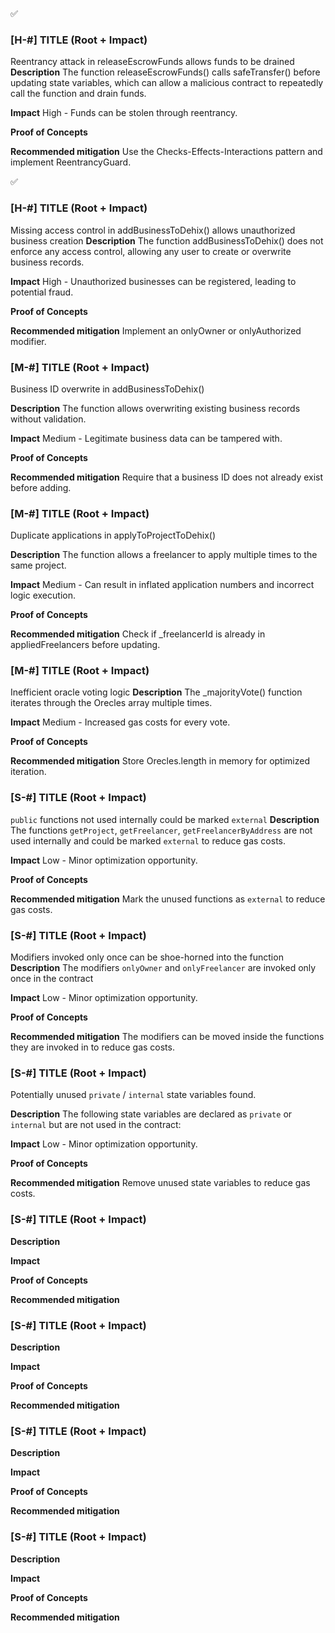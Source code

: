 ✅
### [H-#] TITLE (Root + Impact)
Reentrancy attack in releaseEscrowFunds allows funds to be drained
**Description**
The function releaseEscrowFunds() calls safeTransfer() before updating state variables, which can allow a malicious contract to repeatedly call the function and drain funds.

**Impact**
 High - Funds can be stolen through reentrancy.

**Proof of Concepts**

**Recommended mitigation**
 Use the Checks-Effects-Interactions pattern and implement ReentrancyGuard.



✅
### [H-#] TITLE (Root + Impact)
 Missing access control in addBusinessToDehix() allows unauthorized business creation
**Description**
 The function addBusinessToDehix() does not enforce any access control, allowing any user to create or overwrite business records.

**Impact**
High - Unauthorized businesses can be registered, leading to potential fraud.

**Proof of Concepts**


**Recommended mitigation**
 Implement an onlyOwner or onlyAuthorized modifier.




### [M-#] TITLE (Root + Impact)
Business ID overwrite in addBusinessToDehix()

**Description**
 The function allows overwriting existing business records without validation.

**Impact**
 Medium - Legitimate business data can be tampered with.

**Proof of Concepts**

**Recommended mitigation**
 Require that a business ID does not already exist before adding.





### [M-#] TITLE (Root + Impact)
Duplicate applications in applyToProjectToDehix()

**Description**
 The function allows a freelancer to apply multiple times to the same project.

**Impact**
 Medium - Can result in inflated application numbers and incorrect logic execution.

**Proof of Concepts**

**Recommended mitigation**
 Check if _freelancerId is already in appliedFreelancers before updating.




### [M-#] TITLE (Root + Impact)
 Inefficient oracle voting logic
**Description**
 The _majorityVote() function iterates through the Orecles array multiple times.

**Impact**
 Medium - Increased gas costs for every vote.

**Proof of Concepts**

**Recommended mitigation**
Store Orecles.length in memory for optimized iteration.




### [S-#] TITLE (Root + Impact)
`public` functions not used internally could be marked `external`
**Description**
The functions `getProject`, `getFreelancer`, `getFreelancerByAddress` are not used internally and could be marked `external` to reduce gas costs.

**Impact**
Low - Minor optimization opportunity.

**Proof of Concepts**

**Recommended mitigation**
Mark the unused functions as `external` to reduce gas costs.






### [S-#] TITLE (Root + Impact)
Modifiers invoked only once can be shoe-horned into the function
**Description**
The modifiers `onlyOwner` and `onlyFreelancer` are invoked only once in the contract

**Impact**
Low - Minor optimization opportunity.

**Proof of Concepts**

**Recommended mitigation**
The modifiers can be moved inside the functions they are invoked in to reduce gas costs.






### [S-#] TITLE (Root + Impact)
Potentially unused `private` / `internal` state variables found.

**Description**
The following state variables are declared as `private` or `internal` but are not used in the contract:

**Impact**
Low - Minor optimization opportunity.

**Proof of Concepts**

**Recommended mitigation**
Remove unused state variables to reduce gas costs.



### [S-#] TITLE (Root + Impact)
**Description**

**Impact**

**Proof of Concepts**

**Recommended mitigation**



### [S-#] TITLE (Root + Impact)
**Description**

**Impact**

**Proof of Concepts**

**Recommended mitigation**




### [S-#] TITLE (Root + Impact)
**Description**

**Impact**

**Proof of Concepts**

**Recommended mitigation**




### [S-#] TITLE (Root + Impact)
**Description**

**Impact**

**Proof of Concepts**

**Recommended mitigation**